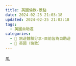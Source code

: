 ```yaml
---
title: 英國倫敦-景點
date: 2024-02-25 21:03:18
updated: 2024-02-25 21:03:18
tags:
  - 英國自助遊
categories: 
  - 🌴 旅遊體驗分享-目前皆為自助遊
  - 🥥 英國（倫敦） 
---
```

瓜
<!-- more -->